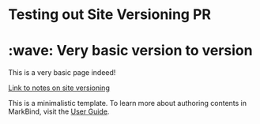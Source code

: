 # Testing out Site Versioning PR

<div class="bg-light text-black px-2 py-5 mb-4">
  <div class="container">
    <h1 class="display-5 no-index"><md>:wave:</md> Very basic version to version</h1>
    <p class="lead">This is a very basic page indeed!</p>
</div>
</div>

[Link to notes on site versioning](siteVersioning.md)

This is a minimalistic template. To learn more about authoring contents in MarkBind, visit the [User Guide](https://markbind.org/userGuide/authoringContents.html).
